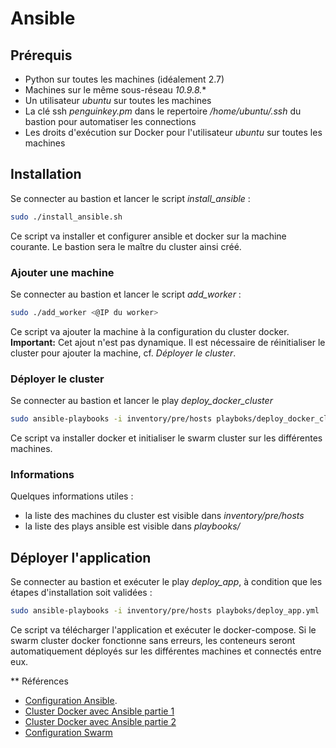 # Ansible

## Prérequis

* Python sur toutes les machines (idéalement 2.7)
* Machines sur le même sous-réseau *10.9.8.**
* Un utilisateur *ubuntu* sur toutes les machines
* La clé ssh *penguinkey.pm* dans le repertoire */home/ubuntu/.ssh* du bastion pour automatiser les connections
* Les droits d'exécution sur Docker pour l'utilisateur *ubuntu* sur toutes les machines

## Installation

Se connecter au bastion et lancer le script *install_ansible* :
```sh
sudo ./install_ansible.sh
```
Ce script va installer et configurer ansible et docker sur la machine courante.
Le bastion sera le maître du cluster ainsi créé.

### Ajouter une machine

Se connecter au bastion et lancer le script *add_worker* :
```sh
sudo ./add_worker <@IP du worker>
```
Ce script va ajouter la machine à la configuration du cluster docker.
**Important:** Cet ajout n'est pas dynamique. Il est nécessaire de réinitialiser le cluster pour ajouter la machine, cf. *Déployer le cluster*.

### Déployer le cluster

Se connecter au bastion et lancer le play *deploy_docker_cluster*
```sh
sudo ansible-playbooks -i inventory/pre/hosts playboks/deploy_docker_cluster.yml
```
Ce script va installer docker et initialiser le swarm cluster sur les différentes machines.

### Informations

Quelques informations utiles :
* la liste des machines du cluster est visible dans *inventory/pre/hosts*
* la liste des plays ansible est visible dans *playbooks/*

## Déployer l'application

Se connecter au bastion et exécuter le play *deploy_app*, à condition que les étapes d'installation soit validées :
```sh
sudo ansible-playbooks -i inventory/pre/hosts playboks/deploy_app.yml
```
Ce script va télécharger l'application et exécuter le docker-compose. 
Si le swarm cluster docker fonctionne sans erreurs, les conteneurs seront automatiquement déployés sur les différentes machines et connectés entre eux. 

** Références

* [Configuration Ansible](http://blog.wescale.fr/2015/12/10/gerer-les-bastions-avec-ansible/).
* [Cluster Docker avec Ansible partie 1](https://blog.nimbleci.com/2016/07/06/how-to-provision-a-swarm-cluster-on-bare-metal-using-ansible/)
* [Cluster Docker avec Ansible partie 2](https://blog.nimbleci.com/2016/07/13/how-to-deploy-to-swarm-cluster-using-docker-compose-ansible/)
* [Configuration Swarm](https://thisendout.com/2016/09/13/deploying-docker-swarm-with-ansible/)